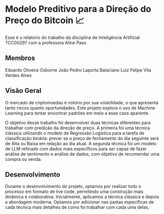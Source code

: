 # Modelo Preditivo para a Direção do Preço do Bitcoin 📈
Esse é o relatorio do trabalho da disciplina de Inteligência Artificial TCC00297 com a professora Aline Paes

## Membros
Eduardo Oliveira Osborne
João Pedro Laporta Balaciano
Luiz Felipe Vila Verdes Alves

## Visão Geral
O mercado de criptomoedas é notório por sua volatilidade, o que apresenta tanto riscos quanto oportunidades. Este projeto explora o uso de Machine Learning para tentar encontrar padrões em meio a esse caos aparente.

O objetivo desse trabalho foi desenvolver duas técnicas diferentes para trabalhar com predição da direção de preço. A primeira foi uma técnica clássica utilizando o modelo de Regressão Logística para a tarefa de classificação binária: prever se o preço de fechamento do dia seguinte será de Alta ou Baixa em relação ao dia atual. A segunda técnica foi um modelo de LLM refinado com dados mais específicos para ser capaz de fazer análise de sentimento e análise de dados, com objetivo de recomendar uma compra ou venda.

## Desenvolvimento
Durante o desenvolvimento do projeto, optamos por realizar todo o processo em formato de live code, permitindo uma construção mais dinâmica e colaborativa.
Inicialmente, aplicamos a técnica clássica e depois a abordagem moderna. Optamos por adicionar nas pastas específicas de cada técnica mais detalhes de como foi trabalhar com cada uma delas. 
